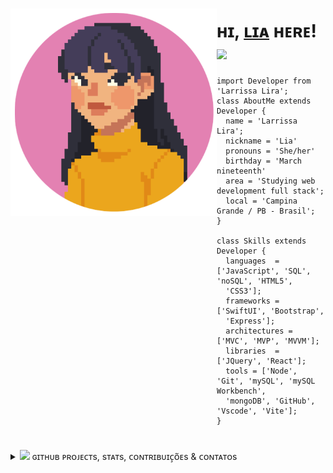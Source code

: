 ### 
<img align="left" width="330" src="https://github.com/larrissalira/larrissalira/blob/main/img/a.png?raw=true">

<h1> ʜɪ, <a href="https://github.com/larrissalira">ʟɪᴀ</a> ʜᴇʀᴇ! <img src="https://emojis.slackmojis.com/emojis/images/1643515618/16402/pink_computer.gif?1643515618" width="25px"></h1>


```cool
import Developer from 'Larrissa Lira';
class AboutMe extends Developer {
  name = 'Larrissa Lira';
  nickname = 'Lia'
  pronouns = 'She/her'
  birthday = 'March nineteenth'
  area = 'Studying web development full stack';
  local = 'Campina Grande / PB - Brasil';
}

class Skills extends Developer {
  languages  = ['JavaScript', 'SQL', 'noSQL', 'HTML5',
  'CSS3'];
  frameworks = ['SwiftUI', 'Bootstrap',
  'Express'];
  architectures = ['MVC', 'MVP', 'MVVM'];
  libraries  = ['JQuery', 'React'];
  tools = ['Node', 'Git', 'mySQL', 'mySQL Workbench', 
  'mongoDB', 'GitHub', 'Vscode', 'Vite']; 
}
```


#
<details>
<summary> <img src="https://emojis.slackmojis.com/emojis/images/1643514312/2835/aaaaaaaaa.png?1643514312" width="26px"> ɢɪᴛʜᴜʙ ᴘʀᴏᴊᴇᴄᴛs, sᴛᴀᴛs, ᴄᴏɴᴛʀɪʙᴜɪᴄ̧ᴏ̃ᴇs & ᴄᴏɴᴛᴀᴛᴏs </summary>
<br />


<div align="left">

[![Lia's GitHub stats](https://github-readme-stats.vercel.app/api?username=larrissalira&hide=stars,prs&show_icons=true&title_color=ff79c6&bg_color=2d333b&text_color=ff8c00&icon_color=e7de79&hide_border=true&show_owner=Lia)](https://github.com/larrissalira/github-readme-stats)
 
</div>
  
<div style="display: inline_block" width="100px">
   <a href="https://github.com/larrissalira/apodnasa">
    <img src="https://github-readme-stats.vercel.app/api/pin?username=larrissalira&repo=apodnasa&show_owner=Lia&show_icons=true&title_color=ff79c6&bg_color=2d333b&text_color=ff8c00&icon_color=e7de79&hide_border=true">
  </a>
  <a href="https://github.com/larrissalira/decodificador">
    <img src="https://github-readme-stats.vercel.app/api/pin?username=larrissalira&repo=decodificador&show_owner=Lia&show_icons=true&title_color=ff79c6&bg_color=2d333b&text_color=ff8c00&icon_color=e7de79&hide_border=true"></img>
  </a>
  <a href="https://github.com/larrissalira/Projeto-M4-API_REST">
    <img src="https://github-readme-stats.vercel.app/api/pin?username=larrissalira&repo=Projeto-M4-API_REST&show_owner=Lia&show_icons=true&title_color=ff79c6&bg_color=2d333b&text_color=ff8c00&icon_color=e7de79&hide_border=true"></img>
  </a>
  <a href="https://github.com/larrissalira/Analise-Game-of-Thrones">
    <img src="https://github-readme-stats.vercel.app/api/pin?username=larrissalira&repo=Analise-Game-of-Thrones&show_owner=Lia&show_icons=true&title_color=ff79c6&bg_color=2d333b&text_color=ff8c00&icon_color=e7de79&hide_border=true">
  </a>
</div

<div align="left">
  
![snake gif](https://github.com/larrissalira/larrissalira/blob/output/github-contribution-grid-snake.svg)
  
</div>

<div align="center">
  
[![Linkedin Badge](https://img.shields.io/badge/-LarrissaLira-ce5b9d?style=flat-square&logo=Linkedin&logoColor=white&link=https://www.linkedin.com/in/larrissagdelira/)](https://www.linkedin.com/in/larrissagdelira/)
[![Instagram Badge](https://img.shields.io/badge/-li4bo-ce5b9d?style=flat-square&logo=Instagram&logoColor=white&link=https://www.instagram.com/li4bo/)](https://www.instagram.com/li4bo/)
[![Gmail Badge](https://img.shields.io/badge/-laailira@gmail.com-ce5b9d?style=flat-square&logo=Gmail&logoColor=white&link=mailto:laailira@gmail.com)](mailto:laailira@gmail.com)
[![GitHube Badge](https://img.shields.io/badge/-larrissalira-ce5b9d?style=flat-square&logo=Github&logoColor=white&link=https://github.com/larrissalira)](https://github.com/larrissalira)
  

  
</div>

</details>



















<!--
**larrissalira/larrissalira** is a ✨ _special_ ✨ repository because its `README.md` (this file) appears on your GitHub profile.

Here are some ideas to get you started:

- 🔭 I’m currently working on ...
- 🌱 I’m currently learning ...
- 👯 I’m looking to collaborate on ...
- 🤔 I’m looking for help with ...
- 💬 Ask me about ...
- 📫 How to reach me: ...
- 😄 Pronouns: ...
- ⚡ Fun fact: ...
-->

